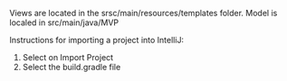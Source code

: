 Views are located in the srsc/main/resources/templates folder.
Model is localed in src/main/java/MVP



Instructions for importing a project into IntelliJ:

1. Select on Import Project
2. Select the build.gradle file

